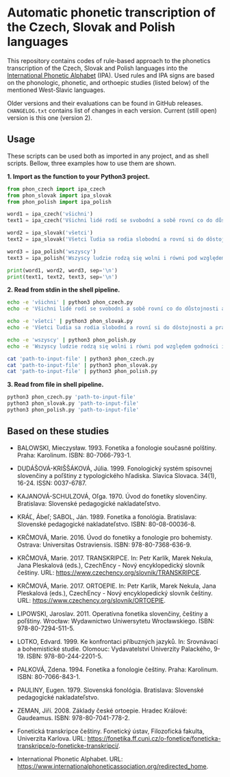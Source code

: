 # Automatic phonetic transcription of the Czech, Slovak and Polish languages
This repository contains codes of rule-based approach to the phonetics transcription of the Czech, Slovak and Polish languages into the [International Phonetic Alphabet](https://en.wikipedia.org/wiki/International_Phonetic_Alphabet) (IPA). Used rules and IPA signs are based on the phonologic, phonetic, and orthoepic studies (listed below) of the mentioned West-Slavic languages.

Older versions and their evaluations can be found in GitHub releases. `CHANGELOG.txt` contains list of changes in each version. Current (still open) version is this one (version 2).

## Usage
These scripts can be used both as imported in any project, and as shell scripts. Bellow, three examples how to use them are shown.

**1. Import as the function to your Python3 project.**
```python
from phon_czech import ipa_czech
from phon_slovak import ipa_slovak
from phon_polish import ipa_polish

word1 = ipa_czech('všichni')
text1 = ipa_czech('Všichni lidé rodí se svobodní a sobě rovní co do důstojnosti a práv.')

word2 = ipa_slovak('všetci')
text2 = ipa_slovak('Všetci ľudia sa rodia slobodní a rovní si do dôstojnosti a práv.')

word3 = ipa_polish('wszyscy')
text3 = ipa_polish('Wszyscy ludzie rodzą się wolni i równi pod względem godności i praw.')

print(word1, word2, word3, sep='\n')
print(text1, text2, text3, sep='\n')
```

**2. Read from stdin in the shell pipeline.**
```bash
echo -e 'všichni' | python3 phon_czech.py
echo -e 'Všichni lidé rodí se svobodní a sobě rovní co do důstojnosti a práv.' | python3 phon_czech.py

echo -e 'všetci' | python3 phon_slovak.py
echo -e 'Všetci ľudia sa rodia slobodní a rovní si do dôstojnosti a práv.' | python3 phon_slovak.py

echo -e 'wszyscy' | python3 phon_polish.py
echo -e 'Wszyscy ludzie rodzą się wolni i równi pod względem godności i praw.' | python3 phon_polish.py
```

```bash
cat 'path-to-input-file' | python3 phon_czech.py
cat 'path-to-input-file' | python3 phon_slovak.py
cat 'path-to-input-file' | python3 phon_polish.py
```

**3. Read from file in shell pipeline.**
```bash
python3 phon_czech.py 'path-to-input-file'
python3 phon_slovak.py 'path-to-input-file'
python3 phon_polish.py 'path-to-input-file'
```

## Based on these studies
- BALOWSKI, Mieczysław. 1993. Fonetika a fonologie současné polštiny. Praha: Karolinum. ISBN: 80-7066-793-1.
- DUDÁŠOVÁ-KRIŠŠÁKOVÁ, Júlia. 1999. Fonologický systém spisovnej slovenčiny a poľštiny z typologického hľadiska. Slavica Slovaca. 34(1), 16-24. ISSN: 0037-6787.
- KAJANOVÁ-SCHULZOVÁ, Oľga. 1970. Úvod do fonetiky slovenčiny. Bratislava: Slovenské pedagogické nakladateľstvo.
- KRÁĽ, Ábeľ; SABOL, Ján. 1989. Fonetika a fonológia. Bratislava: Slovenské pedagogické nakladateľstvo. ISBN: 80-08-00036-8.
- KRČMOVÁ, Marie. 2016. Úvod do fonetiky a fonologie pro bohemisty. Ostrava: Universitas Ostraviensis. ISBN: 978-80-7368-636-9.
- KRČMOVÁ, Marie. 2017. TRANSKRIPCE. In: Petr Karlík, Marek Nekula, Jana Pleskalová (eds.), CzechEncy - Nový encyklopedický slovník češtiny.
URL: https://www.czechency.org/slovnik/TRANSKRIPCE.
- KRČMOVÁ, Marie. 2017. ORTOEPIE. In: Petr Karlík, Marek Nekula, Jana Pleskalová (eds.), CzechEncy - Nový encyklopedický slovník češtiny.
URL: https://www.czechency.org/slovnik/ORTOEPIE.
- LIPOWSKI, Jaroslav. 2011. Operatívna fonetika slovenčiny, češtiny a poľštiny. Wrocław: Wydawnictwo Uniwersytetu Wrocławskiego. ISBN: 978-80-7294-511-5.
- LOTKO, Edvard. 1999. Ke konfrontaci příbuzných jazyků. In: Srovnávací a bohemistické studie. Olomouc: Vydavatelství Univerzity Palackého, 9-19. ISBN: 978-80-244-2201-5.
- PALKOVÁ, Zdena. 1994. Fonetika a fonologie češtiny. Praha: Karolinum. ISBN: 80-7066-843-1.
- PAULINY, Eugen. 1979. Slovenská fonológia. Bratislava: Slovenské pedagogické nakladateľstvo.
- ZEMAN, Jiří. 2008. Základy české ortoepie. Hradec Králové: Gaudeamus. ISBN: 978-80-7041-778-2.

- Fonetická transkripce češtiny. Fonetický ústav, Filozofická fakulta, Univerzita Karlova. URL: https://fonetika.ff.cuni.cz/o-fonetice/foneticka-transkripce/o-foneticke-transkripci/.
- International Phonetic Alphabet. URL: https://www.internationalphoneticassociation.org/redirected_home.
